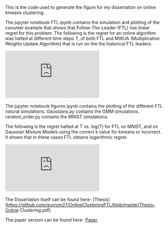 This is the code used to generate the figure for my dissertation on online kmeans clustering.
 
The jupyter notebook FTL.ipynb contains the simulation and plotting of the caounter example that shows that Follow-The-Leader (FTL) has linear regret for this problem. The following is the regret for an online algorithm was halted at different time steps T, of both FTL and MWUA (Multiplicative Weights Update Algorithm) that is run on the the historical FTL leaders.

![linear regret](https://github.com/guyrom27/OnlineClusteringFTL/blob/master/figures/FTL_vs_sim_and_MNIST.pdf)

The jupyter notebook figures.ipynb contains the plotting of the different FTL natural simulations. Gaussians.py contains the GMM simulations. random_order.py contains the MNIST simulations.

The following is the regret halted at T vs. log(T) for FTL on MNIST, and on Gaussian Mixture Models using the correct k value for kmeans or incorrect. It shows that in these cases FTL obtains logarithmic regret.

![logarithmic regret](https://github.com/guyrom27/OnlineClusteringFTL/blob/master/figures/ftl_counterexample.pdf)

The Dissertation itself can be found here- [Thesis](https://github.com/guyrom27/OnlineClusteringFTL/blob/master/Thesis-Online Clustering.pdf)

The paper version can be found here- [Paper](https://github.com/guyrom27/OnlineClusteringFTL/blob/master/paper-online_clustering.pdf)

